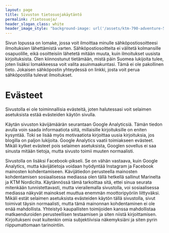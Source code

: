 ```yaml
---
layout: page
title: Sivuston tietosuojakäytäntö
permalink: /tietosuoja/
header_slogan_class: white
header_image_style: "background-image: url('/assets/ktm-790-adventure-5.jpg');"
---
```


Sivun lopussa on lomake, jossa voit ilmoittaa minulle 
sähköpostiosoitteesi ilmoituksien lähettämistä varten. 
Sähköpostiosoitteita ei välitetä kolmansille osapuolille, eikä 
osoitteisiin lähetetä mitään muuta, kuin ilmoitukset uusista 
kirjoituksista. Olen kiinnostunut tietämään, mistä päin Suomea lukijoita 
tulee, joten lisäksi lomakkeessa voit valita asuinmaakuntasi. Tämä ei 
ole pakollinen tieto. Jokaisen sähköpostin yhteydessä on linkki, josta 
voit perua sähköpostilla tulevat ilmoitukset.

# Evästeet

Sivustolla ei ole toiminnallisia evästeitä, joten halutessasi voit 
selaimen asetuksista estää evästeiden käytön sivulla.

Käytän sivuston kävijämäärän seurantaan Google Analyticsiä. Tämän tiedon 
avulla voin saada informaatiota siitä, millaisille kirjoituksille on 
eniten kysyntää. Toki se lisää myös motivaatiota kirjoittaa uusia 
kirjoituksia, jos blogilla on paljon lukijoita. Google Analytics vaatii 
toimiakseen evästeet. Mikäli kytket evästeet pois selaimen asetuksista, 
Googlen sovellus ei saa sinusta mitään tietoja, mutta sivusto toimii 
muuten normaalisti.

Sivustolla on lisäksi Facebook-pikseli. Se on vähän vastaava, kuin 
Google Analytics, mutta kävijätietoja voidaan hyödyntää Instagram ja 
Facebook mainosten kohdentamiseen. Kävijätiedon perusteella 
mainosten kohdentamisen sosiaalisessa mediassa olen tällä 
hetkellä sallinut Marinelta ja KTM Nordicilta. Käytännössä tämä 
tarkoittaa sitä, ettei sinua seurata mitenkään tunnistettavasti, mutta 
vierailemalla sivustolla, voi sosiaalisessa mediassa näkyvät mainokset 
muuttua enemmän moottoripyöriin liittyväksi. Mikäli estät selaimen 
asetuksista evästeiden käytön tällä sivustolla, sivut toimivat täysin 
normaalisti, mutta tämä mainonnan kohdentaminen ei ole enää mahdollista. 
Yhteistyö kaupallisten toimijoiden kanssa mahdollistaa matkaenduroiden 
perusteellisen testaamisen ja siten niistä kirjoittamisen. Kirjoitukseni 
ovat kuitenkin omia subjektiivisia näkemyksiäni ja siten pyrin 
riippumattomaan tarinointiin.
